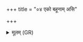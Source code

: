 +++
title = "०४ एको बहूनाम् असि"

+++
<details><summary>मूलम् (GR)</summary>

एको बहूनाम् असि मन्यव् ईडिता  
पशून्पशून् युद्धाय सं शिशाधि ।  
अकृत्तरुक् त्वया युजा वयं  
द्युमन्तं घोषं विजयाय कृण्महे ॥
</details>